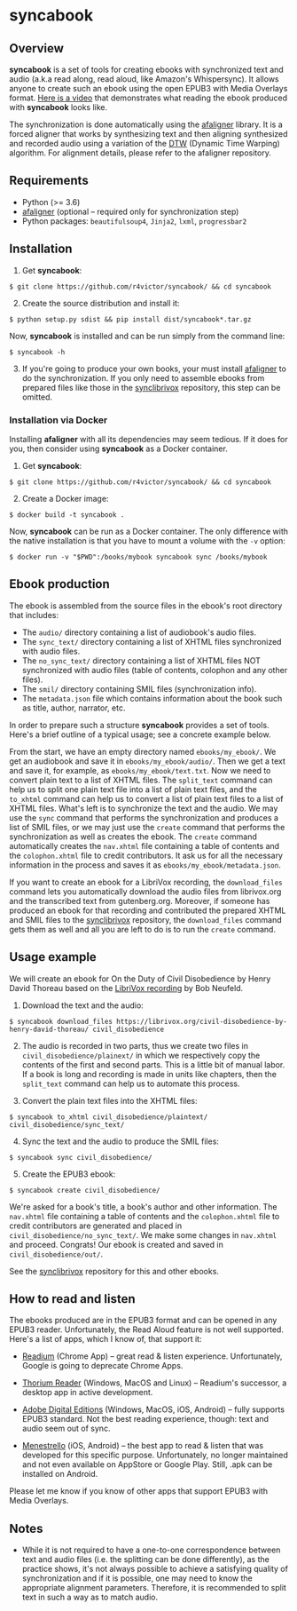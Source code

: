 # syncabook

## Overview

<b>syncabook</b> is a set of tools for creating ebooks with synchronized text and audio (a.k.a read along, read aloud, like Amazon's Whispersync). It allows anyone to create such an ebook using the open EPUB3 with Media Overlays format. [Here is a video](https://www.youtube.com/watch?v=vEHIzX2yAy4) that demonstrates what reading the ebook produced with <b>syncabook</b> looks like.

The synchronization is done automatically using the [afaligner](https://github.com/r4victor/afaligner) library. It is a forced aligner that works by synthesizing text and then aligning synthesized and recorded audio using a variation of the [DTW](https://en.wikipedia.org/wiki/Dynamic_time_warping) (Dynamic Time Warping) algorithm. For alignment details, please refer to the afaligner repository.

## Requirements

* Python (>= 3.6)
* [afaligner](https://github.com/r4victor/afaligner) (optional – required only for synchronization step)
* Python packages: `beautifulsoup4`, `Jinja2`, `lxml`, `progressbar2`

## Installation

1. Get <b>syncabook</b>:
```
$ git clone https://github.com/r4victor/syncabook/ && cd syncabook
```
2. Create the source distribution and install it:
```
$ python setup.py sdist && pip install dist/syncabook*.tar.gz
```

Now, <b>syncabook</b> is installed and can be run simply from the command line:

```
$ syncabook -h
```

3. If you're going to produce your own books, your must install [afaligner](https://github.com/r4victor/afaligner) to do the synchronization. If you only need to assemble ebooks from prepared files like those in the [synclibrivox](https://github.com/r4victor/synclibrivox) repository, this step can be omitted.

### Installation via Docker

Installing <b>afaligner</b> with all its dependencies may seem tedious. If it does for you, then consider using <b>syncabook</b> as a Docker container.

1. Get <b>syncabook</b>:
```
$ git clone https://github.com/r4victor/syncabook/ && cd syncabook
```

2. Create a Docker image:
```
$ docker build -t syncabook .
```

Now, <b>syncabook</b> can be run as a Docker container. The only difference with the native installation is that you have to mount a volume with the `-v` option:

```
$ docker run -v "$PWD":/books/mybook syncabook sync /books/mybook
```


## Ebook production

The ebook is assembled from the source files in the ebook's root directory that includes:

* The `audio/` directory containing a list of audiobook's audio files.
* The `sync_text/` directory containing a list of XHTML files synchronized with audio files.
* The `no_sync_text/` directory containing a list of XHTML files NOT synchronized with audio files (table of contents, colophon and any other files).
* The `smil/` directory containing SMIL files (synchronization info).
* The `metadata.json` file which contains information about the book such as title, author, narrator, etc.

In order to prepare such a structure <b>syncabook</b> provides a set of tools. Here's a brief outline of a typical usage; see a concrete example below.

From the start, we have an empty directory named `ebooks/my_ebook/`. We get an audiobook and save it in `ebooks/my_ebook/audio/`. Then we get a text and save it, for example, as `ebooks/my_ebook/text.txt`. Now we need to convert plain text to a list of XHTML files. The `split_text` command can help us to split one plain text file into a list of plain text files, and the `to_xhtml` command can help us to convert a list of plain text files to a list of XHTML files. What's left is to synchronize the text and the audio. We may use the `sync` command that performs the synchronization and produces a list of SMIL files, or we may just use the `create` command that performs the synchronization as well as creates the ebook. The `create` command automatically creates the `nav.xhtml` file containing a table of contents and the `colophon.xhtml` file to credit contributors. It ask us for all the necessary information in the process and saves it as `ebooks/my_ebook/metadata.json`.

If you want to create an ebook for a LibriVox recording, the `download_files` command lets you automatically download the audio files from librivox.org and the transcribed text from gutenberg.org. Moreover, if someone has produced an ebook for that recording and contributed the prepared XHTML and SMIL files to the 
[synclibrivox](https://github.com/r4victor/synclibrivox) repository, the `download_files` command gets them as well and all you are left to do is to run the `create` command.

## Usage example

We will create an ebook for On the Duty of Civil Disobedience by Henry David Thoreau based on the [LibriVox recording](https://librivox.org/civil-disobedience-by-henry-david-thoreau/) by Bob Neufeld.

1. Download the text and the audio:

```
$ syncabook download_files https://librivox.org/civil-disobedience-by-henry-david-thoreau/ civil_disobedience
```

2. The audio is recorded in two parts, thus we create two files in  `civil_disobedience/plainext/` in which we respectively copy the contents of the first and second parts. This is a little bit of manual labor. If a book is long and recording is made in units like chapters, then the `split_text` command can help us to automate this process.

3. Convert the plain text files into the XHTML files:

```
$ syncabook to_xhtml civil_disobedience/plaintext/ civil_disobedience/sync_text/
```

4. Sync the text and the audio to produce the SMIL files:

```
$ syncabook sync civil_disobedience/
```

5. Create the EPUB3 ebook:

```
$ syncabook create civil_disobedience/
```

We're asked for a book's title, a book's author and other information. The `nav.xhtml` file containing a table of contents and the `colophon.xhtml` file to credit contributors are generated and placed in `civil_disobedience/no_sync_text/`. We make some changes in `nav.xhtml` and proceed. Congrats! Our ebook is created and saved in `civil_disobedience/out/`.

See the [synclibrivox](https://github.com/r4victor/synclibrivox) repository for this and other ebooks.

## How to read and listen

The ebooks produced are in the EPUB3 format and can be opened in any EPUB3 reader. Unfortunately, the Read Aloud feature is not well supported. Here's a list of apps, which I know of, that support it:

* [Readium](https://chrome.google.com/webstore/detail/readium/fepbnnnkkadjhjahcafoaglimekefifl) (Chrome App) – great read & listen experience. Unfortunately, Google is going to deprecate Chrome Apps.

* [Thorium Reader](https://www.edrlab.org/software/thorium-reader/) (Windows, MacOS and Linux) – Readium's successor, a desktop app in active development.

* [Adobe Digital Editions](https://www.adobe.com/la/solutions/ebook/digital-editions/download.html) (Windows, MacOS, iOS, Android) – fully supports EPUB3 standard. Not the best reading experience, though: text and audio seem out of sync.

* [Menestrello](https://github.com/readbeyond/menestrello) (iOS, Android) – the best app to read & listen that was developed for this specific purpose. Unfortunately, no longer maintained and not even available on AppStore or Google Play. Still, .apk can be installed on Android.

Please let me know if you know of other apps that support EPUB3 with Media Overlays.

## Notes

* While it is not required to have a one-to-one correspondence
    between text and audio files (i.e. the splitting can be done differently), as the practice shows, it's not always possible to achieve a satisfying quality of synchronization and if it is possible, one may need to know the appropriate alignment parameters. Therefore, it is recommended to split text in such a way as to match audio.
